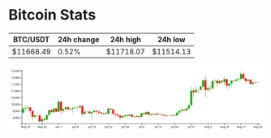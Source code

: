 # Bitcoin Stats

BTC/USDT|24h change|24h high|24h low|
|---|---|---|---|
|$11668.49|0.52%|$11718.07|$11514.13|

<img src="./chart.svg">
